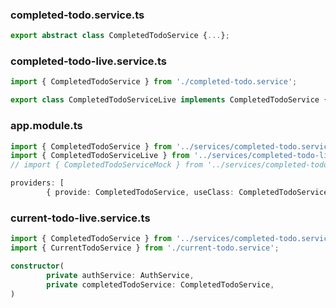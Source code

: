 ### completed-todo.service.ts
``` typescript
export abstract class CompletedTodoService {...};
```
### completed-todo-live.service.ts
``` typescript
import { CompletedTodoService } from './completed-todo.service';

export class CompletedTodoServiceLive implements CompletedTodoService {...}
```
### app.module.ts
``` typescript
import { CompletedTodoService } from '../services/completed-todo.service';
import { CompletedTodoServiceLive } from '../services/completed-todo-live.service';
// import { CompletedTodoServiceMock } from '../services/completed-todo-mock.service';

providers: [
        { provide: CompletedTodoService, useClass: CompletedTodoServiceLive },
```
### current-todo-live.service.ts
``` typescript
import { CompletedTodoService } from '../services/completed-todo.service';
import { CurrentTodoService } from './current-todo.service';

constructor(
        private authService: AuthService,
        private completedTodoService: CompletedTodoService,
)
```